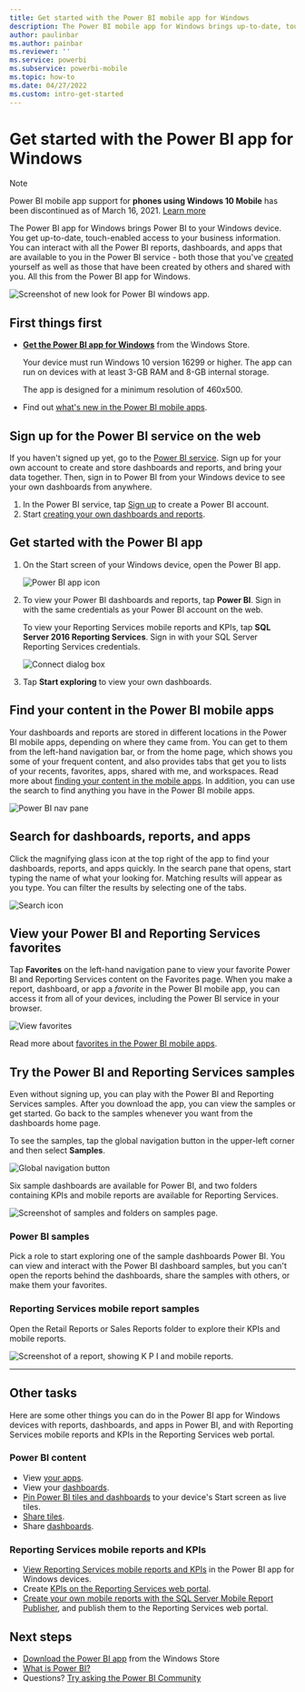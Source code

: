 ```yaml
---
title: Get started with the Power BI mobile app for Windows
description: The Power BI mobile app for Windows brings up-to-date, touch-enabled mobile access to your business information on your tablet or phone.
author: paulinbar
ms.author: painbar
ms.reviewer: ''
ms.service: powerbi
ms.subservice: powerbi-mobile
ms.topic: how-to
ms.date: 04/27/2022
ms.custom: intro-get-started
---
```

# Get started with the Power BI app for Windows

>[!NOTE]
>Power BI mobile app support for **phones using Windows 10 Mobile** has been discontinued as of March 16, 2021. [Learn more](/legal/powerbi/powerbi-mobile/power-bi-mobile-app-end-of-support-for-windows-phones)

The Power BI app for Windows brings Power BI to your Windows device. You get up-to-date, touch-enabled access to your business information. You can interact with all the Power BI reports, dashboards, and apps that are available to you in the Power BI service - both those that you've [created](../../fundamentals/service-get-started.md) yourself as well as those that have been created by others and shared with you. All this from the Power BI app for Windows.

![Screenshot of new look for Power BI windows app.](./media/mobile-windows-10-phone-app-get-started/power-bi-mobile-app-windows-app-home-screen.png)

## First things first
* [**Get the Power BI app for Windows**](https://go.microsoft.com/fwlink/?LinkID=526478) from the Windows Store.
  
  Your device must run Windows 10 version 16299 or higher. The app can run on devices with at least 3-GB RAM and 8-GB internal storage.

    The app is designed for a minimum resolution of 460x500.
   
* Find out [what's new in the Power BI mobile apps](mobile-whats-new-in-the-mobile-apps.md).

## Sign up for the Power BI service on the web
If you haven't signed up yet, go to the [Power BI service](https://powerbi.com/). Sign up for your own account to create and store dashboards and reports, and bring your data together. Then, sign in to Power BI from your Windows device to see your own dashboards from anywhere.

1. In the Power BI service, tap [Sign up](https://go.microsoft.com/fwlink/?LinkID=513879) to create a Power BI account.
2. Start [creating your own dashboards and reports](../../fundamentals/service-get-started.md).

## Get started with the Power BI app
1. On the Start screen of your Windows device, open the Power BI app.
   
   ![Power BI app icon](./media/mobile-windows-10-phone-app-get-started/pbi_win10ph_appiconsm.png)
2. To view your Power BI dashboards and reports, tap **Power BI**. Sign in with the same credentials as your Power BI account on the web. 
   
   To view your Reporting Services mobile reports and KPIs, tap **SQL Server 2016 Reporting Services**. Sign in with your SQL Server Reporting Services credentials.
   
   ![Connect dialog box](./media/mobile-windows-10-phone-app-get-started/power-bi-windows-10-connect.png)
3. Tap **Start exploring**  to view your own dashboards.

## Find your content in the Power BI mobile apps

Your dashboards and reports are stored in different locations in the Power BI mobile apps, depending on where they came from. You can get to them from the left-hand navigation bar, or from the home page, which shows you some of your frequent content, and also provides tabs that get you to lists of your recents, favorites, apps, shared with me, and workspaces. Read more about [finding your content in the mobile apps](mobile-apps-quickstart-view-dashboard-report.md). In addition, you can use the search to find anything you have in the Power BI mobile apps. 

![Power BI nav pane](./media/mobile-windows-10-phone-app-get-started/power-bi-win10-left-nav.png)

## Search for dashboards, reports, and apps
Click the magnifying glass icon at the top right of the app to find your dashboards, reports, and apps quickly. In the search pane that opens, start typing the name of what your looking for. Matching results will appear as you type. You can filter the results by selecting one of the tabs.

![Search icon](./media/mobile-windows-10-phone-app-get-started/pbi_win10ph_searchbarbrdr.png)

## View your Power BI and Reporting Services favorites
Tap **Favorites** on the left-hand navigation pane to view your favorite Power BI and Reporting Services content on the Favorites page. When you make a report, dashboard, or app a *favorite* in the Power BI mobile app, you can access it from all of your devices, including the Power BI service in your browser. 

   ![View favorites](./media/mobile-windows-10-phone-app-get-started/power-bi-win10-favorites.png)

Read more about [favorites in the Power BI mobile apps](mobile-apps-favorites.md).

## Try the Power BI and Reporting Services samples
Even without signing up, you can play with the Power BI and Reporting Services samples. After you download the app, you can view the samples or get started. Go back to the samples whenever you want from the dashboards home page.

To see the samples, tap the global navigation button in the upper-left corner and then select **Samples**.

![Global navigation button](././media/mobile-windows-10-phone-app-get-started/power-bi-win10-view-samples.png)

Six sample dashboards are available for Power BI, and two folders containing KPIs and mobile reports are available for Reporting Services.

![Screenshot of samples and folders on samples page.](././media/mobile-windows-10-phone-app-get-started/power-bi-win10-available-samples.png)

### Power BI samples
Pick a role to start exploring one of the sample dashboards Power BI. You can view and interact with the Power BI dashboard samples, but you can't open the reports behind the dashboards, share the samples with others, or make them your favorites.

### Reporting Services mobile report samples

Open the Retail Reports or Sales Reports folder to explore their KPIs and mobile reports.

![Screenshot of a report, showing  K P I and mobile reports.](media/mobile-windows-10-phone-app-get-started/power-bi-win10-ssrs-sample-kpis.png)

---

## Other tasks
Here are some other things you can do in the Power BI app for Windows devices with reports, dashboards, and apps in Power BI, and with Reporting Services mobile reports and KPIs in the Reporting Services web portal.

### Power BI content
* View [your apps](../../collaborate-share/service-create-distribute-apps.md).
* View your [dashboards](mobile-apps-view-dashboard.md).
* [Pin Power BI tiles and dashboards](mobile-pin-dashboard-start-screen-windows-10-phone-app.md) to your device's Start screen as live tiles.
* [Share tiles](mobile-windows-10-phone-app-get-started.md).
* Share [dashboards](mobile-share-dashboard-from-the-mobile-apps.md).

### Reporting Services mobile reports and KPIs
* [View Reporting Services mobile reports and KPIs](mobile-app-windows-10-ssrs-kpis-mobile-reports.md) in the Power BI app for Windows devices.
* Create [KPIs on the Reporting Services web portal](/sql/reporting-services/working-with-kpis-in-reporting-services).
* [Create your own mobile reports with the SQL Server Mobile Report Publisher](/sql/reporting-services/mobile-reports/create-mobile-reports-with-sql-server-mobile-report-publisher), and publish them to the Reporting Services web portal.

## Next steps
* [Download the Power BI app](https://go.microsoft.com/fwlink/?LinkID=526478) from the Windows Store  
* [What is Power BI?](../../fundamentals/power-bi-overview.md)
* Questions? [Try asking the Power BI Community](https://community.powerbi.com/)
